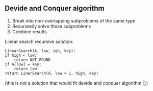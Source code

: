 ## Devide and Conquer algorithm 

1. Break into non-overlapping subproblems of the same type 
2. Recursevily solve those subproblems 
3. Combine results 


Linear search recursive solution: 
```
LinearSearch(A, low, igh, key):
if high < low:
    return NOT_FOUND
if A[low] = key:
    return low 
return LinerSearch(A, low + 1, high, key)
```
(this is not a solution that would fit devide and conquer algorithm :point_up_2:)



